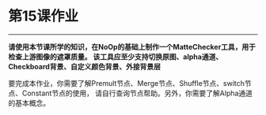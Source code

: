 # 第15课作业
---
**请使用本节课所学的知识，在NoOp的基础上制作一个MatteChecker工具，用于检查上游图像的遮罩质量。
该工具应至少支持切换原图、alpha通道、Checkboard背景、自定义颜色背景、外接背景层**

要完成本作业，你需要了解Premult节点、Merge节点、Shuffle节点、switch节点、Constant节点的使用，
请自行查询节点帮助。另外，你需要了解Alpha通道的基本概念。
